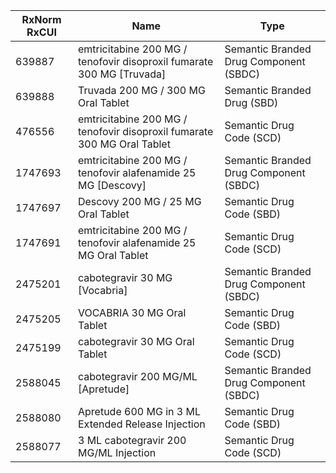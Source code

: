 | RxNorm RxCUI  | Name | Type |
|---|---|---|
| 639887  | emtricitabine 200 MG / tenofovir disoproxil fumarate 300 MG [Truvada]   | Semantic Branded Drug Component (SBDC) |
| 639888  | Truvada 200 MG / 300 MG Oral Tablet                                     | Semantic Branded Drug (SBD) | 
| 476556  | emtricitabine 200 MG / tenofovir disoproxil fumarate 300 MG Oral Tablet | Semantic Drug Code (SCD) | 
| 1747693 | emtricitabine 200 MG / tenofovir alafenamide 25 MG [Descovy] | Semantic Branded Drug Component (SBDC) | 
| 1747697 | Descovy 200 MG / 25 MG Oral Tablet | Semantic Drug Code (SBD)|
| 1747691 | emtricitabine 200 MG / tenofovir alafenamide 25 MG Oral Tablet | Semantic Drug Code (SCD) |
| 2475201 | cabotegravir 30 MG [Vocabria] | Semantic Branded Drug Component (SBDC) |
| 2475205 | VOCABRIA 30 MG Oral Tablet    | Semantic Drug Code (SBD) |
| 2475199 | cabotegravir 30 MG Oral Tablet| Semantic Drug Code (SCD) |
| 2588045 | cabotegravir 200 MG/ML [Apretude]                  | Semantic Branded Drug Component (SBDC) |
| 2588080 | Apretude 600 MG in 3 ML Extended Release Injection | Semantic Drug Code (SBD)|
| 2588077 | 3 ML cabotegravir 200 MG/ML Injection              | Semantic Drug Code (SCD) |
